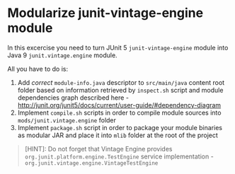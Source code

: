 # Modularize junit-vintage-engine module

In this excercise you need to turn JUnit 5 `junit-vintage-engine` module into Java 9 `junit.vintage.engine` module.

All you have to do is:
1. Add *correct* `module-info.java` descriptor to `src/main/java` content root folder
based on information retrieved by `inspect.sh` script and module dependencies graph described here - http://junit.org/junit5/docs/current/user-guide/#dependency-diagram
2. Implement `compile.sh` scripts in order to compile module sources into `mods/junit.vintage.engine` folder
3. Implement `package.sh` script in order to package your module binaries as modular JAR and place it into `mlib` folder at the root of the project

> [HINT]: Do not forget that Vintage Engine provides `org.junit.platform.engine.TestEngine` service implementation -
`org.junit.vintage.engine.VintageTestEngine`
